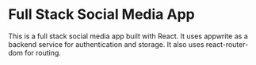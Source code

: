 # Full Stack Social Media App

This is a full stack social media app built with React. It uses appwrite as a backend service for authentication and storage. It also uses react-router-dom for routing.

